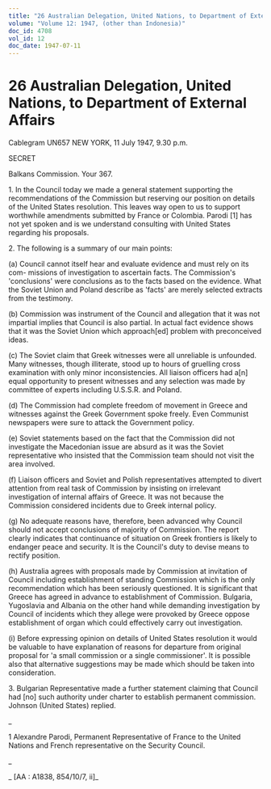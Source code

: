 ```yaml
---
title: "26 Australian Delegation, United Nations, to Department of External Affairs"
volume: "Volume 12: 1947, (other than Indonesia)"
doc_id: 4708
vol_id: 12
doc_date: 1947-07-11
---
```


# 26 Australian Delegation, United Nations, to Department of External Affairs

Cablegram UN657 NEW YORK, 11 July 1947, 9.30 p.m.

SECRET

Balkans Commission. Your 367.

1\. In the Council today we made a general statement supporting the recommendations of the Commission but reserving our position on details of the United States resolution. This leaves way open to us to support worthwhile amendments submitted by France or Colombia. Parodi [1] has not yet spoken and is we understand consulting with United States regarding his proposals.

2\. The following is a summary of our main points:

(a) Council cannot itself hear and evaluate evidence and must rely on its com- missions of investigation to ascertain facts. The Commission's 'conclusions' were conclusions as to the facts based on the evidence. What the Soviet Union and Poland describe as 'facts' are merely selected extracts from the testimony.

(b) Commission was instrument of the Council and allegation that it was not impartial implies that Council is also partial. In actual fact evidence shows that it was the Soviet Union which approach[ed] problem with preconceived ideas.

(c) The Soviet claim that Greek witnesses were all unreliable is unfounded. Many witnesses, though illiterate, stood up to hours of gruelling cross examination with only minor inconsistencies. All liaison officers had a[n] equal opportunity to present witnesses and any selection was made by committee of experts including U.S.S.R. and Poland.

(d) The Commission had complete freedom of movement in Greece and witnesses against the Greek Government spoke freely. Even Communist newspapers were sure to attack the Government policy.

(e) Soviet statements based on the fact that the Commission did not investigate the Macedonian issue are absurd as it was the Soviet representative who insisted that the Commission team should not visit the area involved.

(f) Liaison officers and Soviet and Polish representatives attempted to divert attention from real task of Commission by insisting on irrelevant investigation of internal affairs of Greece. It was not because the Commission considered incidents due to Greek internal policy.

(g) No adequate reasons have, therefore, been advanced why Council should not accept conclusions of majority of Commission. The report clearly indicates that continuance of situation on Greek frontiers is likely to endanger peace and security. It is the Council's duty to devise means to rectify position.

(h) Australia agrees with proposals made by Commission at invitation of Council including establishment of standing Commission which is the only recommendation which has been seriously questioned. It is significant that Greece has agreed in advance to establishment of Commission. Bulgaria, Yugoslavia and Albania on the other hand while demanding investigation by Council of incidents which they allege were provoked by Greece oppose establishment of organ which could effectively carry out investigation.

(i) Before expressing opinion on details of United States resolution it would be valuable to have explanation of reasons for departure from original proposal for 'a small commission or a single commissioner'. It is possible also that alternative suggestions may be made which should be taken into consideration.

3\. Bulgarian Representative made a further statement claiming that Council had [no] such authority under charter to establish permanent commission. Johnson (United States) replied.

_

1 Alexandre Parodi, Permanent Representative of France to the United Nations and French representative on the Security Council.

_

_ [AA : A1838, 854/10/7, ii]_
